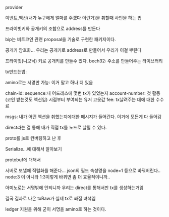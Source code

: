 provider

이벤트,액선(내가 누구에게 얼마를 주겠다 이런거)을 취할때 사인을 하는 법

프라이빗키와 공개키의 조합으로 address를 만든다

bip는 비트코인 관련 proposal을 기술로 구현한 패키지이다.

공개키 암호화...
우리는 공개키로 address로 만들어서 우리가 이걸 뿌린다

프라이빗(니모닉) 키로 공개키를 만들수 있다.
bech32: 주소를 만들어주는 라이브러리

tx만드는법:


amino로는 서명만 가능: 이거 말고 하나 더 있음

chain-id: 
sequence:내 어드레스에 몇번 tx가 있었는지
account-number: 첫 활동(코인 받는것도 액션임) 시점부터 부여되는 유저 고윳값
fee: tx날려주는 데에 대한 수수료


msgs: 내가 어떤 액션을 취했는지에대한 메시지가 들어간다. 이거에 모든게 다 들어감

direct라는 걸 통해 내가 직접 tx를 노드로 날릴 수 있다.

proto를 js로 컨버팅하고 난 후

Serialize...에 대해서 알아보기

protobuf에 대해서

서버로 보낼때 직렬화를 해준다... 
json의 필드 속성명을 node=1 등으로 바꿔버린다..
node:3 이 아니라 1:3이렇게 바뀌면 좀 더 효율적이니까..

아미노로는 서명밖에 안되니까 우리는 direct를 통해서만 tx를 생성하는거임

결국 결과로 나온 txRaw가 실제 tx로 쏴질 녀석임

ledger 지원을 위해 굳이 서명을 amino로 하는 것이다.
